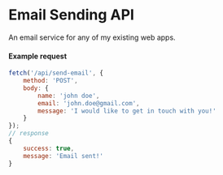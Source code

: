# Email Sending API

An email service for any of my existing web apps.

#### Example request

```js
fetch('/api/send-email', {
    method: 'POST',
    body: {
        name: 'john doe',
        email: 'john.doe@gmail.com',
        message: 'I would like to get in touch with you!'
    }
});
// response
{
    success: true,
    message: 'Email sent!'
}
```
